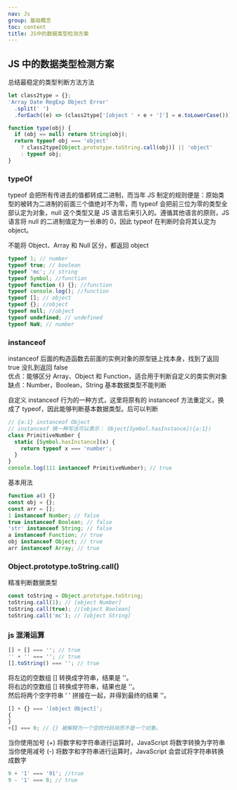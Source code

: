 ```yaml
---
nav: Js
group: 基础概念
toc: content
title: JS中的数据类型检测方案
---
```


## JS 中的数据类型检测方案

总结最稳定的类型判断方法方法

```js
let class2type = {};
'Array Date RegExp Object Error'
  .split(' ')
  .forEach((e) => (class2type['[object ' + e + ']'] = e.toLowerCase()));

function type(obj) {
  if (obj == null) return String(obj);
  return typeof obj === 'object'
    ? class2type[Object.prototype.toString.call(obj)] || 'object'
    : typeof obj;
}
```

### typeOf

typeof 会把所有传进去的值都转成二进制，而当年 JS 制定的规则便是：原始类型的被转为二进制的前面三个值绝对不为零，而 typeof 会把前三位为零的类型全部认定为对象，null 这个类型又是 JS 语言后来引入的。遵循其他语言的原则，JS 语言将 null 的二进制值定为一长串的 0，因此 typeof 在判断时会将其认定为 object。

不能将 Object、Array 和 Null 区分，都返回 object

```js
typeof 1; // number
typeof true; // boolean
typeof 'mc'; // string
typeof Symbol; //function
typeof function () {}; //function
typeof console.log(); //function
typeof []; // object
typeof {}; //object
typeof null; //object
typeof undefined; // undefined
typeof NaN; // number
```

### instanceof

instanceof 后面的构造函数去前面的实例对象的原型链上找本身，找到了返回 true 没扎到返回 false<br/>
优点：能够区分 Array、Object 和 Function，适合用于判断自定义的类实例对象<br/>
缺点：Number，Boolean，String 基本数据类型不能判断<br/>

自定义 instanceof 行为的一种方式，这里将原有的 instanceof 方法重定义，换成了 typeof，因此能够判断基本数据类型。后可以判断

```js
// {a:1} instanceof Object
// instanceof 换一种写法可以表示： Object[Symbol.hasInstance]({a:1})
class PrimitiveNumber {
  static [Symbol.hasInstance](x) {
    return typeof x === 'number';
  }
}
console.log(111 instanceof PrimitiveNumber); // true
```

基本用法

```js
function a() {}
const obj = {};
const arr = [];
1 instanceof Number; // false
true instanceof Boolean; // false
'str' instanceof String; // false
a instanceof Function; // true
obj instanceof Object; // true
arr instanceof Array; // true
```

### Object.prototype.toString.call()

精准判断数据类型

```js
const toString = Object.prototype.toString;
toString.call(1); // [object Number]
toString.call(true); //[object Boolean]
toString.call('mc'); // [object String]
```

### js 混淆运算

```js
[] + [] === ''; // true
'' + '' === ''; // true
[].toString() === ''; // true
```

将左边的空数组 [] 转换成字符串，结果是 ''。  
将右边的空数组 [] 转换成字符串，结果也是 ''。  
然后将两个空字符串 ' ' 拼接在一起，并得到最终的结果 ''。

```js
[] + {} === '[object Object]';
{
}
+[] === 0; // {} 被解释为一个空的代码块而不是一个对象。
```

当你使用加号 (+) 将数字和字符串进行运算时，JavaScript 将数字转换为字符串  
当你使用减号 (-) 将数字和字符串进行运算时，JavaScript 会尝试将字符串转换成数字

```js
9 + '1' === '91'; //true
9 - '1' === 8; // true
```
